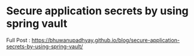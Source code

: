 # Secure application secrets by using spring vault

Full Post : https://bhuwanupadhyay.github.io/blog/secure-application-secrets-by-using-spring-vault/
